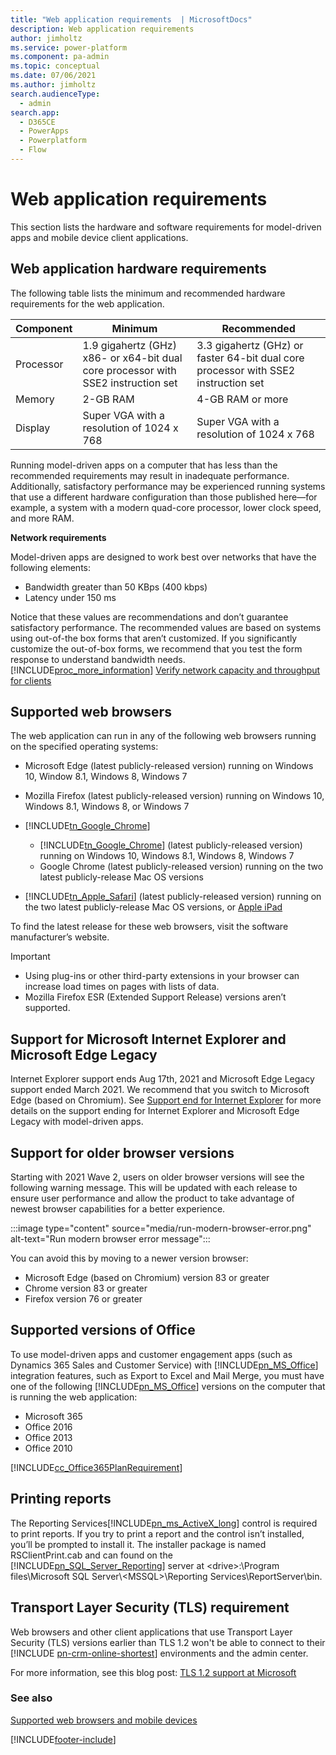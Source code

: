 ```yaml
---
title: "Web application requirements  | MicrosoftDocs"
description: Web application requirements
author: jimholtz
ms.service: power-platform
ms.component: pa-admin
ms.topic: conceptual
ms.date: 07/06/2021
ms.author: jimholtz
search.audienceType: 
  - admin
search.app:
  - D365CE
  - PowerApps
  - Powerplatform
  - Flow
---
```

# Web application requirements 

This section lists the hardware and software requirements for model-driven apps and mobile device client applications.  

## Web application hardware requirements  

The following table lists the minimum and recommended hardware requirements for the web application.  

|Component|Minimum|Recommended|  
|---------------|-------------|-----------------|  
|Processor|1.9 gigahertz (GHz)  x86- or x64-bit dual core processor with SSE2 instruction set|3.3 gigahertz (GHz) or faster 64-bit dual core processor with SSE2 instruction set|  
|Memory|2-GB RAM|4-GB RAM or more|  
|Display|Super VGA with a resolution of 1024 x 768|Super VGA with a resolution of 1024 x 768|  

Running model-driven apps on a computer that has less than the recommended requirements may result in inadequate performance. Additionally, satisfactory performance may be experienced running systems that use a different hardware configuration than those published here—for example, a system with a modern quad-core processor, lower clock speed, and more RAM.  

 **Network requirements**  

 Model-driven apps are designed to work best over networks that have the following elements:  

- Bandwidth greater than 50 KBps (400 kbps)  
- Latency under 150 ms  

Notice that these values are recommendations and don’t guarantee satisfactory performance. The recommended values are based on systems using out-of-the box forms that aren’t customized. If you significantly customize the out-of-box forms, we recommend that you test the form response to understand bandwidth needs. [!INCLUDE[proc_more_information](../includes/proc-more-information.md)] [Verify network capacity and throughput for clients](verify-network-capacity-throughput-clients.md)  

## Supported web browsers  

The web application can run in any of the following web browsers running on the specified operating systems:  

- Microsoft Edge (latest publicly-released version) running on Windows 10, Window 8.1, Windows 8, Windows 7 

- Mozilla Firefox (latest publicly-released version) running on Windows 10, Windows 8.1, Windows 8, or Windows 7  

- [!INCLUDE[tn_Google_Chrome](../includes/tn-google-chrome.md)]
  - [!INCLUDE[tn_Google_Chrome](../includes/tn-google-chrome.md)] (latest publicly-released version) running on Windows 10, Windows 8.1, Windows 8, Windows 7
  - Google Chrome (latest publicly-released version) running on the two latest publicly-release Mac OS versions 

- [!INCLUDE[tn_Apple_Safari](../includes/tn-apple-safari.md)] (latest publicly-released version) running on the two latest publicly-release Mac OS versions, or [Apple iPad](/dynamics365/mobile-app/support-phones-tablets)  

To find the latest release for these web browsers, visit the software manufacturer’s website.  

> [!IMPORTANT]
> - Using plug-ins or other third-party extensions in your browser can increase load times on pages with lists of data.  
> - Mozilla Firefox ESR (Extended Support Release) versions aren’t supported.  

## Support for Microsoft Internet Explorer and Microsoft Edge Legacy 

Internet Explorer support ends Aug 17th, 2021 and Microsoft Edge Legacy support ended March 2021.  We recommend that you switch to Microsoft Edge (based on Chromium). See [Support end for Internet Explorer](support-end-internet-explorer.md) for more details on the support ending for Internet Explorer and Microsoft Edge Legacy with model-driven apps. 

## Support for older browser versions

Starting with 2021 Wave 2, users on older browser versions will see the following warning message.  This will be updated with each release to ensure user performance and allow the product to take advantage of newest browser capabilities for a better experience. 

:::image type="content" source="media/run-modern-browser-error.png" alt-text="Run modern browser error message":::

You can avoid this by moving to a newer version browser: 

- Microsoft Edge (based on Chromium) version 83 or greater 
- Chrome version 83 or greater 
- Firefox version 76 or greater 

## Supported versions of Office  
To use model-driven apps and customer engagement apps (such as Dynamics 365 Sales and Customer Service) with [!INCLUDE[pn_MS_Office](../includes/pn-ms-office.md)] integration features, such as Export to Excel and Mail Merge, you must have one of the following [!INCLUDE[pn_MS_Office](../includes/pn-ms-office.md)] versions on the computer that is running the web application:  

- Microsoft 365
- Office 2016
- Office 2013
- Office 2010

[!INCLUDE[cc_Office365PlanRequirement](../includes/cc-office365planrequirement.md)]

## Printing reports  
The Reporting Services[!INCLUDE[pn_ms_ActiveX_long](../includes/pn-ms-activex-long.md)] control is required to print reports. If you try to print a report and the control isn’t installed, you’ll be prompted to install it. The installer package is named RSClientPrint.cab and can found on the [!INCLUDE[pn_SQL_Server_Reporting](../includes/pn-sql-server-reporting.md)] server at \<drive>:\Program files\Microsoft SQL Server\\<MSSQL\>\Reporting Services\ReportServer\bin.  

## Transport Layer Security (TLS) requirement
Web browsers and other client applications that use Transport Layer Security (TLS) versions earlier than TLS 1.2 won't be able to connect to their [!INCLUDE [pn-crm-online-shortest](../includes/pn-crm-online-shortest.md)] environments and the admin center. 

For more information, see this blog post: [TLS 1.2 support at Microsoft](https://blogs.microsoft.com/microsoftsecure/2017/06/20/tls-1-2-support-at-microsoft/)

### See also  
 [Supported web browsers and mobile devices](../admin/supported-web-browsers-and-mobile-devices.md)   



[!INCLUDE[footer-include](../includes/footer-banner.md)]